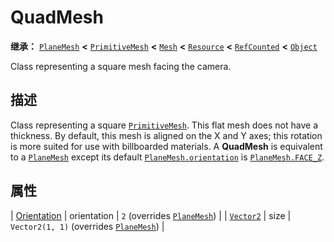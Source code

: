 <!-- ⚠ 请勿编辑本文件 ⚠ -->
<!-- 本文档使用脚本从 WeDot 引擎源码仓库生成。 -->
<!-- 生成脚本：https://github.com/WeDot-Engine/WeDot/tree/4.3/doc/tools/make_md.py； -->
<!-- 原文件：https://github.com/WeDot-Engine/WeDot/tree/4.3/doc/classes/QuadMesh.xml。 -->

<div id="_class_quadmesh"></div>

# QuadMesh

**继承：** [`PlaneMesh`](class_planemesh.md) **<** [`PrimitiveMesh`](class_primitivemesh.md) **<** [`Mesh`](class_mesh.md) **<** [`Resource`](class_resource.md) **<** [`RefCounted`](class_refcounted.md) **<** [`Object`](class_object.md)

Class representing a square mesh facing the camera.

## 描述

Class representing a square [`PrimitiveMesh`](class_primitivemesh.md). This flat mesh does not have a thickness. By default, this mesh is aligned on the X and Y axes; this rotation is more suited for use with billboarded materials. A **QuadMesh** is equivalent to a [`PlaneMesh`](class_planemesh.md) except its default [`PlaneMesh.orientation`](#class_planemesh_property_orientation) is [`PlaneMesh.FACE_Z`](#class_planemesh_constant_face_z).

## 属性

| [Orientation](#enum_planemesh_orientation) | orientation | ``2`` (overrides [`PlaneMesh`](#class_planemesh_property_orientation))      |
| [`Vector2`](class_vector2.md)              | size        | ``Vector2(1, 1)`` (overrides [`PlaneMesh`](#class_planemesh_property_size)) |

[^virtual]: 本方法通常需要用户覆盖才能生效。
[^const]: 本方法无副作用，不会修改该实例的任何成员变量。
[^vararg]: 本方法除了能接受在此处描述的参数外，还能够继续接受任意数量的参数。
[^constructor]: 本方法用于构造某个类型。
[^static]: 调用本方法无需实例，可直接使用类名进行调用。
[^operator]: 本方法描述的是使用本类型作为左操作数的有效运算符。
[^bitfield]: 这个值是由下列位标志构成位掩码的整数。
[^void]: 无返回值。
